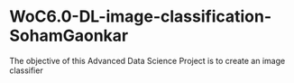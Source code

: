 # WoC6.0-DL-image-classification-SohamGaonkar
The objective of this Advanced Data Science Project is to create an image classifier
